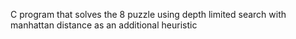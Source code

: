 C program that solves the 8 puzzle using depth limited search with manhattan distance as an additional heuristic
